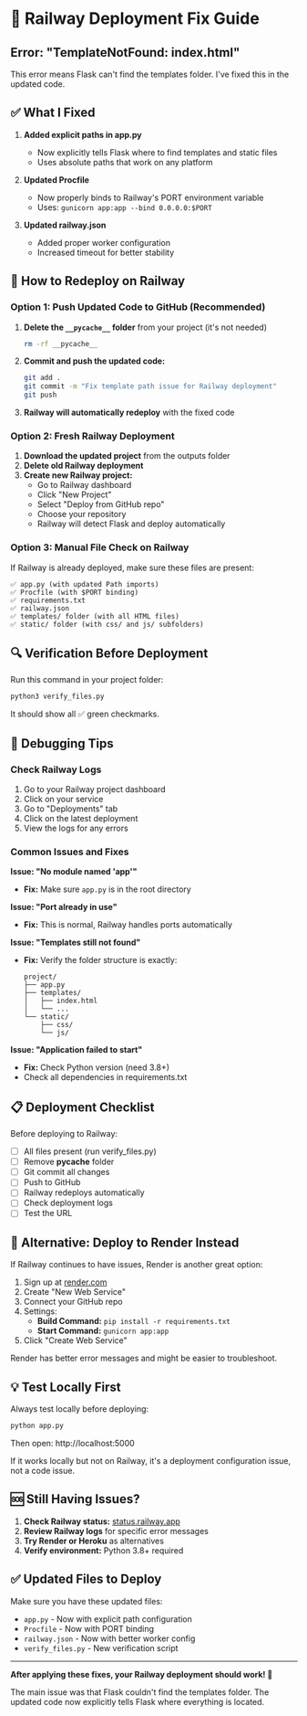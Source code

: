 # 🚂 Railway Deployment Fix Guide

## Error: "TemplateNotFound: index.html"

This error means Flask can't find the templates folder. I've fixed this in the updated code.

## ✅ What I Fixed

1. **Added explicit paths in app.py**
   - Now explicitly tells Flask where to find templates and static files
   - Uses absolute paths that work on any platform

2. **Updated Procfile**
   - Now properly binds to Railway's PORT environment variable
   - Uses: `gunicorn app:app --bind 0.0.0.0:$PORT`

3. **Updated railway.json**
   - Added proper worker configuration
   - Increased timeout for better stability

## 🚀 How to Redeploy on Railway

### Option 1: Push Updated Code to GitHub (Recommended)

1. **Delete the `__pycache__` folder** from your project (it's not needed)
   ```bash
   rm -rf __pycache__
   ```

2. **Commit and push the updated code:**
   ```bash
   git add .
   git commit -m "Fix template path issue for Railway deployment"
   git push
   ```

3. **Railway will automatically redeploy** with the fixed code

### Option 2: Fresh Railway Deployment

1. **Download the updated project** from the outputs folder
2. **Delete old Railway deployment**
3. **Create new Railway project:**
   - Go to Railway dashboard
   - Click "New Project"
   - Select "Deploy from GitHub repo"
   - Choose your repository
   - Railway will detect Flask and deploy automatically

### Option 3: Manual File Check on Railway

If Railway is already deployed, make sure these files are present:

```
✅ app.py (with updated Path imports)
✅ Procfile (with $PORT binding)
✅ requirements.txt
✅ railway.json
✅ templates/ folder (with all HTML files)
✅ static/ folder (with css/ and js/ subfolders)
```

## 🔍 Verification Before Deployment

Run this command in your project folder:
```bash
python3 verify_files.py
```

It should show all ✅ green checkmarks.

## 🐛 Debugging Tips

### Check Railway Logs
1. Go to your Railway project dashboard
2. Click on your service
3. Go to "Deployments" tab
4. Click on the latest deployment
5. View the logs for any errors

### Common Issues and Fixes

**Issue: "No module named 'app'"**
- **Fix:** Make sure `app.py` is in the root directory

**Issue: "Port already in use"**
- **Fix:** This is normal, Railway handles ports automatically

**Issue: "Templates still not found"**
- **Fix:** Verify the folder structure is exactly:
  ```
  project/
  ├── app.py
  ├── templates/
  │   ├── index.html
  │   └── ...
  └── static/
      ├── css/
      └── js/
  ```

**Issue: "Application failed to start"**
- **Fix:** Check Python version (need 3.8+)
- Check all dependencies in requirements.txt

## 📋 Deployment Checklist

Before deploying to Railway:

- [ ] All files present (run verify_files.py)
- [ ] Remove __pycache__ folder
- [ ] Git commit all changes
- [ ] Push to GitHub
- [ ] Railway redeploys automatically
- [ ] Check deployment logs
- [ ] Test the URL

## 🔧 Alternative: Deploy to Render Instead

If Railway continues to have issues, Render is another great option:

1. Sign up at [render.com](https://render.com)
2. Create "New Web Service"
3. Connect your GitHub repo
4. Settings:
   - **Build Command:** `pip install -r requirements.txt`
   - **Start Command:** `gunicorn app:app`
5. Click "Create Web Service"

Render has better error messages and might be easier to troubleshoot.

## 💡 Test Locally First

Always test locally before deploying:

```bash
python app.py
```

Then open: http://localhost:5000

If it works locally but not on Railway, it's a deployment configuration issue, not a code issue.

## 🆘 Still Having Issues?

1. **Check Railway status:** [status.railway.app](https://status.railway.app)
2. **Review Railway logs** for specific error messages
3. **Try Render or Heroku** as alternatives
4. **Verify environment:** Python 3.8+ required

## ✅ Updated Files to Deploy

Make sure you have these updated files:
- `app.py` - Now with explicit path configuration
- `Procfile` - Now with PORT binding
- `railway.json` - Now with better worker config
- `verify_files.py` - New verification script

---

**After applying these fixes, your Railway deployment should work! 🎉**

The main issue was that Flask couldn't find the templates folder. The updated code now explicitly tells Flask where everything is located.
